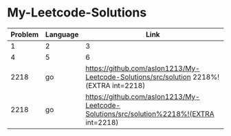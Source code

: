 # My-Leetcode-Solutions

| Problem | Language | Link                                                                                   |
| ------- | -------- | -------------------------------------------------------------------------------------- |
| 1       | 2        | 3                                                                                      |
| 4       | 5        | 6                                                                                      |
| 2218    | go       | https://github.com/aslon1213/My-Leetcode-Solutions/src/solution 2218%!(EXTRA int=2218) |
| 2218 | go |https://github.com/aslon1213/My-Leetcode-Solutions/src/solution%2218%!(EXTRA int=2218) |